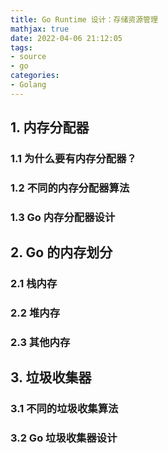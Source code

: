 ```yaml
---
title: Go Runtime 设计：存储资源管理
mathjax: true
date: 2022-04-06 21:12:05
tags: 
- source
- go
categories:
- Golang
---
```


## 1. 内存分配器

### 1.1 为什么要有内存分配器？



### 1.2 不同的内存分配器算法



### 1.3 Go 内存分配器设计



## 2. Go 的内存划分

### 2.1 栈内存



### 2.2 堆内存



### 2.3 其他内存



## 3. 垃圾收集器

### 3.1 不同的垃圾收集算法



### 3.2 Go 垃圾收集器设计
